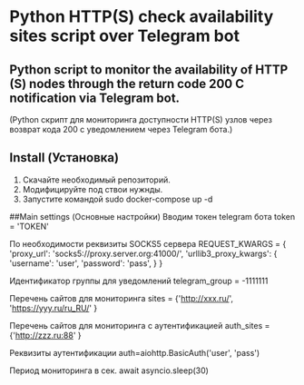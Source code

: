 # Python HTTP(S) check availability sites script over Telegram bot

## Python script to monitor the availability of HTTP (S) nodes through the return code 200 C notification via Telegram bot.
(Python скрипт для мониторинга доступности HTTP(S) узлов через возврат кода 200 c уведомлением через Telegram бота.)

## Install (Установка)
1. Скачайте необходимый репозиторий.
2. Модифицируйте под ствои нужнды.
3. Запустите командой sudo docker-compose up -d

##Main settings (Основные настройки)
Вводим токен telegram бота
token = 'TOKEN'

По необходимости реквизиты SOCKS5 сервера
REQUEST_KWARGS = {
    'proxy_url': 'socks5://proxy.server.org:41000/',
    'urllib3_proxy_kwargs': {
        'username': 'user',
        'password': 'pass',
    }
}

Идентификатор группы для уведомлений
telegram_group = -1111111

Перечень сайтов для мониторинга
sites = {'http://xxx.ru/',
         'https://yyy.ru/ru_RU/'
         }

Перечень сайтов для мониторинга с аутентификацией
auth_sites = {'http://zzz.ru:88'
              }

Реквизиты аутентификации
auth=aiohttp.BasicAuth('user', 'pass')

Период мониторинга в сек.
await asyncio.sleep(30)

